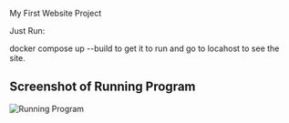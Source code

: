 My First Website Project

Just Run:

docker compose up --build to get it to run and go to locahost to see the site.

## Screenshot of Running Program

![Running Program](screenshots/Hamid_Website)
